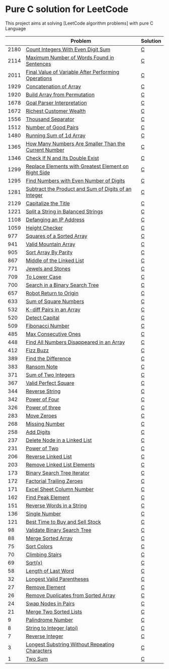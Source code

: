 Pure C solution for LeetCode
============================

This project aims at solving [LeetCode algorithm problems] with pure C Language 

|     | Problem                                                      | Solution          |
| --- | ------------------------------------------------------------ | ----------------- |
|2180 | [Count Integers With Even Digit Sum]   | [C](https://github.com/Mounadi05/leetcode/blob/main/2180-count-integers-with-even-digit-sum/2180-count-integers-with-even-digit-sum.c)|
|2114 | [Maximum Number of Words Found in Sentences]   		     | [C](https://github.com/Mounadi05/leetcode/blob/main/2114_Maximum_Number_of_Words_Found_in_Sentences/2114.c)|
|2011 | [Final Value of Variable After Performing Operations]        | [C](https://github.com/Mounadi05/leetcode/blob/main/2011_Final_Value_of_Variable_After_Performing_Operations/2011.c)|
|1929 | [Concatenation of Array]     | [C](https://github.com/Mounadi05/leetcode/blob/main/1929-concatenation-of-array/1929-concatenation-of-array.c)|
|1920 | [Build Array from Permutation]          		     | [C](https://github.com/Mounadi05/leetcode/blob/main/1920_Build_Array_from_Permutation/1920.c)|
|1678 | [Goal Parser Interpretation]     			     | [C](https://github.com/Mounadi05/leetcode/blob/main/1678_Goal_Parser_Interpretation/1678.c)|
|1672 | [Richest Customer Wealth]    | [C](https://github.com/Mounadi05/leetcode/blob/main/1672-richest-customer-wealth/1672-richest-customer-wealth.c)|
|1556 | [Thousand Separator]                                         | [C](https://github.com/Mounadi05/leetcode/blob/main/1556_Thousand_Separator/1556.c)  |
|1512 | [Number of Good Pairs]             			     | [C](https://github.com/Mounadi05/leetcode/blob/main/1512_Number_of_Good_Pairs/1512.c)|
|1480 | [Running Sum of 1d Array]             			     | [C](https://github.com/Mounadi05/leetcode/blob/main/1480_Running_Sum_of_1d_Array/1480.c)|
|1365 | [How Many Numbers Are Smaller Than the Current Number] 	     | [C](https://github.com/Mounadi05/leetcode/blob/main/1365_How_Many_Numbers_Are_Smaller_Than_the_Current_Number/1365.c)|
|1346 | [Check If N and Its Double Exist]        		     | [C](https://github.com/Mounadi05/leetcode/blob/main/1346_Check_If_N_and_Its_Double_Exist/1346.c)|
|1299 | [Replace Elements with Greatest Element on Right Side] 	     | [C](https://github.com/Mounadi05/leetcode/blob/main/1299_Replace_Elements_with_Greatest_Element_on_Right_Side/1299.c)|
|1295 | [Find Numbers with Even Number of Digits]             	     | [C](https://github.com/Mounadi05/leetcode/blob/main/1295_Find_Numbers_with_Even_Number_of_Digits/1295.c)|
|1281 | [Subtract the Product and Sum of Digits of an Integer]       | [C](https://github.com/Mounadi05/leetcode/blob/main/1281-subtract-the-product-and-sum-of-digits-of-an-integer/1281-subtract-the-product-and-sum-of-digits-of-an-integer.c)|
|2129 | [Capitalize the Title]             			     | [C](https://github.com/Mounadi05/leetcode/blob/main/2129_Capitalize_the_Title/2129.c)|
|1221 | [Split a String in Balanced Strings]          		     | [C](https://github.com/Mounadi05/leetcode/blob/main/1221_Split_a_String_in_Balanced_Strings/1221.c)|
|1108 | [Defanging an IP Address]       			     | [C](https://github.com/Mounadi05/leetcode/blob/main/1108_Defanging_an_IP_Address/1108.c)|
|1059 | [Height Checker]         				     | [C](https://github.com/Mounadi05/leetcode/blob/main/1059_Height_Checker/1059.c)|
| 977 | [Squares of a Sorted Array]             		     | [C](https://github.com/Mounadi05/leetcode/blob/main/977_Squares_of_a_Sorted_Array/977.c)|
| 941 | [Valid Mountain Array]             			     | [C](https://github.com/Mounadi05/leetcode/blob/main/941_Valid_Mountain_Array/941.c)|
| 905 | [Sort Array By Parity]           			     | [C](https://github.com/Mounadi05/leetcode/blob/main/905_Sort_Array_By_Parity/905.c)|
| 867 | [Middle of the Linked List]                                  | [C](https://github.com/Mounadi05/leetcode/blob/main/876_Middle_of_the_Linked_List/876.c)  |
| 771 | [Jewels and Stones]            				     | [C](https://github.com/Mounadi05/leetcode/blob/main/771_Jewels_and_Stones/771.c)|
| 709 | [To Lower Case] | [C](https://github.com/Mounadi05/leetcode/blob/main/709_To_Lower_Case/709.c)|
| 700 | [Search in a Binary Search Tree]     | [C](https://github.com/Mounadi05/leetcode/tree/main/700-search-in-a-binary-search-tree)|
| 657 | [Robot Return to Origin]        			     | [C](https://github.com/Mounadi05/leetcode/blob/main/657_Robot_Return_to_Origin/657.c)|
| 633 | [Sum of Square Numbers    ]                                  | [C](https://github.com/Mounadi05/leetcode/blob/main/633_Sum_of_Square_Numbers/633.c)  |
| 532 | [K-diff Pairs in an Array]         			     | [C](https://github.com/Mounadi05/leetcode/blob/main/532_K-diff_Pairs_in_an_Array/532.c)|
| 520 | [Detect Capital]             				     | [C](https://github.com/Mounadi05/leetcode/blob/main/520_Detect_Capital/520.c)|
| 509 | [Fibonacci Number]             				     | [C](https://github.com/Mounadi05/leetcode/blob/main/509_Fibonacci_Number/509.c)|
| 485 | [Max Consecutive Ones]         				     | [C](https://github.com/Mounadi05/leetcode/blob/main/485_Max_Consecutive_Ones/485.c)|
| 448 | [Find All Numbers Disappeared in an Array]      	     | [C](https://github.com/Mounadi05/leetcode/blob/main/448_Find_All_Numbers_Disappeared_in_an_Array/448.c)|
| 412 | [Fizz Buzz]             					     | [C](https://github.com/Mounadi05/leetcode/blob/main/412-fizz-buzz/412-fizz-buzz.c)|
| 389 | [Find the Difference ]                                       | [C](https://github.com/Mounadi05/leetcode/blob/main/389_Find_the_Difference/389.c)  |
| 383  | [Ransom Note]             | [C](https://github.com/Mounadi05/leetcode/blob/746f4b8982945ca2aabd9027256b976cc7a553b0/383-ransom-note/383-ransom-note.c)|
| 371 | [Sum of Two Integers]             | [C](https://github.com/Mounadi05/leetcode/blob/746f4b8982945ca2aabd9027256b976cc7a553b0/371-sum-of-two-integers/371-sum-of-two-integers.c)|
| 367 | [Valid Perfect Square]                                       | [C](https://github.com/Mounadi05/leetcode/blob/main/367-valid-perfect-square/367-valid-perfect-square.c)        |
| 344 | [Reverse String]                                             | [C](https://github.com/Mounadi05/leetcode/blob/main/344-reverse-string/344-reverse-string.c)        |
| 342 | [Power of Four]                                              | [C](https://github.com/Mounadi05/leetcode/blob/main/342_Power_of_Four/324.c)|
| 326 | [Power of three]                                             | [C](https://github.com/Mounadi05/leetcode/tree/main/326_Power_of_Three/326.c)      |
| 283 | [Move Zeroes]             				     | [C](https://github.com/Mounadi05/leetcode/blob/main/283-move-zeroes/283-move-zeroes.c)|
| 268 | [Missing Number]                                             | [C](https://github.com/Mounadi05/leetcode/tree/main/268_Missing_Number/268.c)      |
| 258 | [Add Digits]           					     | [C](https://github.com/Mounadi05/leetcode/blob/main/258_Add_Digits/258.c)|
| 237 | [Delete Node in a Linked List]        			     | [C](https://github.com/Mounadi05/leetcode/blob/main/237_Delete_Node_in_a_Linked_List/237.c)|
| 231 | [Power of Two]                                               | [C](https://github.com/Mounadi05/leetcode/blob/main/231_Power_of_Two/231.c) 	       |
| 206 | [Reverse Linked List]                                        | [C](https://github.com/Mounadi05/leetcode/blob/main/206_Reverse_Linked_List/206.c)  |
| 203 | [Remove Linked List Elements]             		     | [C](https://github.com/Mounadi05/leetcode/blob/main/203_Remove_Linked_List_Elements/203.c)|
| 173 | [Binary Search Tree Iterator]      | [C](https://github.com/Mounadi05/leetcode/blob/main/173-binary-search-tree-iterator/173-binary-search-tree-iterator.c)|
| 172 | [Factorial Trailing Zeroes]                                  | [C](https://github.com/Mounadi05/leetcode/blob/main/172_Factorial_Trailing_Zeroes/172.c)   |
| 171 | [Excel Sheet Column Number]          			     | [C](https://github.com/Mounadi05/leetcode/blob/main/171_Excel_Sheet_Column_Number/171.c)|
| 162 | [Find Peak Element]          				     | [C](https://github.com/Mounadi05/leetcode/blob/main/162_Find_Peak_Element/162.c)|
| 151   | [Reverse Words in a String]        | [C](https://github.com/Mounadi05/leetcode/blob/main/151-reverse-words-in-a-string/151-reverse-words-in-a-string.c)|
| 136 | [Single Number]                          | [C](https://github.com/Mounadi05/leetcode/blob/main/136_Single_Number/136.c)   |
| 121 | [Best Time to Buy and Sell Stock]      | [C](https://github.com/Mounadi05/leetcode/blob/main/121_Best_Time_to_Buy_and_Sell_Stock/121.c)|
| 98  | [Validate Binary Search Tree]   | [C](https://github.com/Mounadi05/leetcode/blob/main/98-validate-binary-search-tree/98-validate-binary-search-tree.c)|
| 88  | [Merge Sorted Array]             			     | [C](https://github.com/Mounadi05/leetcode/blob/main/88_Merge_Sorted_Array/88.c)|
| 75  | [Sort Colors]             			             | [C](https://github.com/Mounadi05/leetcode/blob/main/75_Sort_Colors/75.c)|
| 70  | [Climbing Stairs]             					     | [C](https://github.com/Mounadi05/leetcode/blob/main/70-climbing-stairs/70-climbing-stairs.c)|
| 69  | [Sqrt(x)]                               | [C](https://github.com/Mounadi05/leetcode/blob/main/69-sqrtx/69-sqrtx.c)	 		|
| 58  | [Length of Last Word]                       | [C](https://github.com/Mounadi05/leetcode/blob/main/58_Length_of_Last_Word/58.c)	|
| 32   | [Longest Valid Parentheses]| [C](https://github.com/Mounadi05/leetcode/blob/main/32-longest-valid-parentheses/32-longest-valid-parentheses.c)|
| 27  | [Remove Element]             				     | [C](https://github.com/Mounadi05/leetcode/blob/main/27_Remove_Element/27.c)|
| 26  | [Remove Duplicates from Sorted Array]          | [C](https://github.com/Mounadi05/leetcode/blob/main/26_Remove_Duplicates_from_Sorted_Array/26.c)|
| 24  | [Swap Nodes in Pairs]             	 | [C](https://github.com/Mounadi05/leetcode/blob/main/24-swap-nodes-in-pairs/24-swap-nodes-in-pairs.c)|
| 21  | [Merge Two Sorted Lists]                                     | [C](https://github.com/Mounadi05/leetcode/blob/main/21_Merge_Two_Sorted_Lists/21.c)	 |
| 9   | [Palindrome Number]                                          | [C](https://github.com/Mounadi05/leetcode/blob/main/9_Palindrome_Number/9.c)      	 |
| 8   | [String to Integer (atoi)]                                   | [C](https://github.com/Mounadi05/leetcode/blob/main/8_String_to_Integer(atoi))  	 |
| 7   | [Reverse Integer]                                            | [C](https://github.com/Mounadi05/leetcode/blob/main/7_Reverse_Integer/7.c)        |
| 3   | [Longest Substring Without Repeating Characters]      | [C](https://github.com/Mounadi05/leetcode/blob/main/3_Longest_Substring_Without_Repeating_Characters/3.c)|
| 1   | [Two Sum]             					     | [C](https://github.com/Mounadi05/leetcode/blob/main/1_Two_Sum/1.c)|







[Valid Perfect Square]:https://leetcode.com/problems/valid-perfect-square/                                       
[Power of Four]:https://leetcode.com/problems/power-of-four/
[Power of three]:https://leetcode.com/problems/power-of-three/
[Power of Two]:https://leetcode.com/problems/power-of-two/
[Factorial Trailing Zeroes]:https://leetcode.com/problems/factorial-trailing-zeroes/
[Sqrt(x)]:https://github.com/Mounadi05/leetcode/blob/main/69-sqrtx/README.md
[Length of Last Word]: https://leetcode.com/problems/length-of-last-word/
[Palindrome Number]: https://leetcode.com/problems/palindrome-number/
[String to Integer (atoi)]: https://leetcode.com/problems/string-to-integer-atoi/
[Reverse Integer]: https://leetcode.com/problems/reverse-integer/
[Longest Substring Without Repeating Characters]: https://leetcode.com/problems/longest-substring-without-repeating-characters/
[Middle of the Linked List]:https://leetcode.com/problems/middle-of-the-linked-list/
[Merge Two Sorted Lists]:https://leetcode.com/problems/merge-two-sorted-lists/
[Single Number]:https://leetcode.com/problems/single-number/
[Reverse Linked List]:https://leetcode.com/problems/reverse-linked-list/
[Missing Number]:https://leetcode.com/problems/missing-number/
[Reverse String]:https://github.com/Mounadi05/leetcode/blob/main/344-reverse-string/README.md
[Thousand Separator]:https://leetcode.com/problems/thousand-separator/
[Sum of Square Numbers]:https://leetcode.com/problems/sum-of-square-numbers/
[Find the Difference]:https://leetcode.com/problems/find-the-difference/
[Remove Duplicates from Sorted Array]:https://leetcode.com/problems/remove-duplicates-from-sorted-array/
[Two Sum]:https://leetcode.com/problems/two-sum/
[Remove Element]:https://leetcode.com/problems/remove-element/
[Sort Colors]:https://leetcode.com/problems/sort-colors/
[Merge Sorted Array]:https://leetcode.com/problems/merge-sorted-array/
[Best Time to Buy and Sell Stock]:https://leetcode.com/problems/best-time-to-buy-and-sell-stock/
[Remove Linked List Elements]:https://leetcode.com/problems/remove-linked-list-elements/
[Excel Sheet Column Number]:https://leetcode.com/problems/excel-sheet-column-number/
[Find Peak Element]:https://leetcode.com/problems/find-peak-element/
[Move Zeroes]:https://github.com/Mounadi05/leetcode/blob/main/283-move-zeroes/README.md
[Add Digits]:https://leetcode.com/problems/add-digits/
[Delete Node in a Linked List]:https://leetcode.com/problems/delete-node-in-a-linked-list/
[Detect Capital]:https://leetcode.com/problems/detect-capital/
[Max Consecutive Ones]:https://leetcode.com/problems/max-consecutive-ones/
[Find All Numbers Disappeared in an Array]:https://leetcode.com/problems/find-all-numbers-disappeared-in-an-array/
[To Lower Case]:https://leetcode.com/problems/to-lower-case/
[Robot Return to Origin]:https://leetcode.com/problems/robot-return-to-origin/
[K-diff Pairs in an Array]:https://leetcode.com/problems/k-diff-pairs-in-an-array/
[Squares of a Sorted Array]:https://leetcode.com/problems/squares-of-a-sorted-array/
[Fibonacci Number]:https://leetcode.com/problems/fibonacci-number/
[Valid Mountain Array]:https://leetcode.com/problems/valid-mountain-array/ 
[Sort Array By Parity]:https://leetcode.com/problems/sort-array-by-parity/
[Jewels and Stones]:https://leetcode.com/problems/jewels-and-stones/
[Split a String in Balanced Strings]:https://leetcode.com/problems/split-a-string-in-balanced-strings/
[Replace Elements with Greatest Element on Right Side]:https://leetcode.com/problems/replace-elements-with-greatest-element-on-right-side/
[Defanging an IP Address]:https://leetcode.com/problems/defanging-an-ip-address/
[Height Checker]:https://leetcode.com/problems/height-checker/
[Duplicate Zeros]:https://leetcode.com/problems/duplicate-zeros/
[Subtract the Product and Sum of Digits of an Integer]:https://github.com/Mounadi05/leetcode/blob/main/1281-subtract-the-product-and-sum-of-digits-of-an-integer/README.md
[Find Numbers with Even Number of Digits]:https://leetcode.com/problems/find-numbers-with-even-number-of-digits/ 
[Richest Customer Wealth]:https://github.com/Mounadi05/leetcode/blob/main/1672-richest-customer-wealth/README.md/
[Running Sum of 1d Array]:https://leetcode.com/problems/running-sum-of-1d-array/ 
[Number of Good Pairs]:https://leetcode.com/problems/number-of-good-pairs/
[Check If N and Its Double Exist]:https://leetcode.com/problems/check-if-n-and-its-double-exist/
[How Many Numbers Are Smaller Than the Current Number]:https://leetcode.com/problems/how-many-numbers-are-smaller-than-the-current-number/
[Goal Parser Interpretation]:https://leetcode.com/problems/goal-parser-interpretation/
[Build Array from Permutation]:https://leetcode.com/problems/build-array-from-permutation/ 
[Capitalize the Title]:https://leetcode.com/problems/capitalize-the-title/
[Maximum Number of Words Found in Sentences]:https://leetcode.com/problems/maximum-number-of-words-found-in-sentences/
[Final Value of Variable After Performing Operations]:https://leetcode.com/problems/final-value-of-variable-after-performing-operations/
[Concatenation of Array]:https://github.com/Mounadi05/leetcode/blob/main/1929-concatenation-of-array/README.md
[Search in a Binary Search Tree]:https://github.com/Mounadi05/leetcode/tree/main/700-search-in-a-binary-search-tree
[Swap Nodes in Pairs]:https://github.com/Mounadi05/leetcode/blob/main/24-swap-nodes-in-pairs/README.md
[Climbing Stairs]:https://github.com/Mounadi05/leetcode/blob/main/70-climbing-stairs/README.md
[Fizz Buzz]:https://github.com/Mounadi05/leetcode/blob/main/412-fizz-buzz/README.md
[Count Integers With Even Digit Sum]:https://github.com/Mounadi05/leetcode/blob/main/2180-count-integers-with-even-digit-sum/README.md
[Reverse Words in a String]:https://github.com/Mounadi05/leetcode/blob/main/151-reverse-words-in-a-string/README.md
[Validate Binary Search Tree]:https://github.com/Mounadi05/leetcode/blob/main/98-validate-binary-search-tree/README.md
[Binary Search Tree Iterator]:https://github.com/Mounadi05/leetcode/blob/main/173-binary-search-tree-iterator/README.md
[Longest Valid Parentheses]:https://github.com/Mounadi05/leetcode/blob/main/32-longest-valid-parentheses/README.md
[Sum of Two Integers]:https://github.com/Mounadi05/leetcode/blob/746f4b8982945ca2aabd9027256b976cc7a553b0/371-sum-of-two-integers/README.md
[Ransom Note]:https://github.com/Mounadi05/leetcode/blob/746f4b8982945ca2aabd9027256b976cc7a553b0/383-ransom-note/README.md
